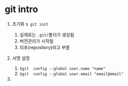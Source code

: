 # git intro

1. 초기화 `$ git init`

   1. 실제로는 `.git/`폴더가 생성됨
   2. 버전관리가 시작됨
   3. 리포(repository)라고 부름

2. 서명 설정

   1. `$git  config --global user.name "name"`
   2. `$git  config --global user.email "email@email"`

3. 

   

   